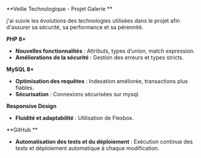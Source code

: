 
 **Veille Technologique - Projet Galerie **

j'ai suivie les évolutions des technologies utilisées dans le projet afin d'assurer sa sécurité, sa performance et sa pérennité.

 **PHP 8+**
- **Nouvelles fonctionnalités** : Attributs, types d’union, match expression.
- **Améliorations de la sécurité** : Gestion des erreurs et types stricts.

 **MySQL 8+**
- **Optimisation des requêtes** : Indexation améliorée, transactions plus fiables.
- **Sécurisation** : Connexions sécurisées sur mysql.

 **Responsive Design**
- **Fluidité et adaptabilité** : Utilisation de Flexbox.

**GitHub **
- **Automatisation des tests et du déploiement** : Exécution continue des tests et déploiement automatique à chaque modification.




